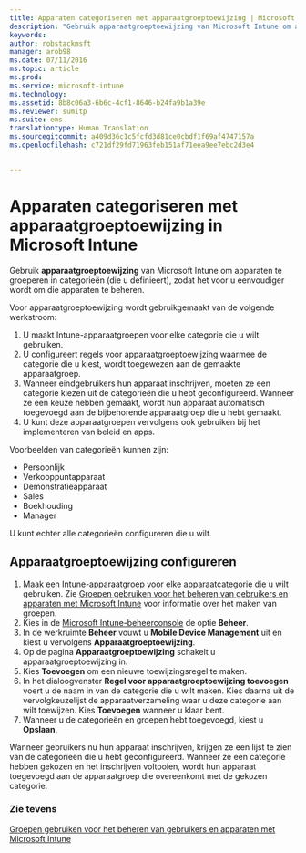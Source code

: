 ```yaml
---
title: Apparaten categoriseren met apparaatgroeptoewijzing | Microsoft Intune
description: "Gebruik apparaatgroeptoewijzing van Microsoft Intune om apparaten te groeperen in categorieën die u definieert, zodat het voor u eenvoudiger wordt om die apparaten te beheren."
keywords: 
author: robstackmsft
manager: arob98
ms.date: 07/11/2016
ms.topic: article
ms.prod: 
ms.service: microsoft-intune
ms.technology: 
ms.assetid: 8b8c06a3-6b6c-4cf1-8646-b24fa9b1a39e
ms.reviewer: sumitp
ms.suite: ems
translationtype: Human Translation
ms.sourcegitcommit: a409d36c1c5fcfd3d81ce0cbdf1f69af4747157a
ms.openlocfilehash: c721df29fd71963feb151af71eea9ee7ebc2d3e4


---
```


# Apparaten categoriseren met apparaatgroeptoewijzing in Microsoft Intune
Gebruik **apparaatgroeptoewijzing** van Microsoft Intune om apparaten te groeperen in categorieën (die u definieert), zodat het voor u eenvoudiger wordt om die apparaten te beheren. 

Voor apparaatgroeptoewijzing wordt gebruikgemaakt van de volgende werkstroom:
1. U maakt Intune-apparaatgroepen voor elke categorie die u wilt gebruiken.
2. U configureert regels voor apparaatgroeptoewijzing waarmee de categorie die u kiest, wordt toegewezen aan de gemaakte apparaatgroep.
3. Wanneer eindgebruikers hun apparaat inschrijven, moeten ze een categorie kiezen uit de categorieën die u hebt geconfigureerd. Wanneer ze een keuze hebben gemaakt, wordt hun apparaat automatisch toegevoegd aan de bijbehorende apparaatgroep die u hebt gemaakt.
4. U kunt deze apparaatgroepen vervolgens ook gebruiken bij het implementeren van beleid en apps.

Voorbeelden van categorieën kunnen zijn:
* Persoonlijk
* Verkooppuntapparaat
* Demonstratieapparaat
* Sales
* Boekhouding
* Manager

U kunt echter alle categorieën configureren die u wilt.

## Apparaatgroeptoewijzing configureren
1. Maak een Intune-apparaatgroep voor elke apparaatcategorie die u wilt gebruiken. Zie [Groepen gebruiken voor het beheren van gebruikers en apparaten met Microsoft Intune](use-groups-to-manage-users-and-devices-with-microsoft-intune.md) voor informatie over het maken van groepen.
2. Kies in de [Microsoft Intune-beheerconsole](https://manage.microsoft.com) de optie **Beheer**.
3. In de werkruimte **Beheer** vouwt u **Mobile Device Management** uit en kiest u vervolgens **Apparaatgroeptoewijzing**.
4. Op de pagina **Apparaatgroeptoewijzing** schakelt u apparaatgroeptoewijzing in.
5. Kies **Toevoegen** om een nieuwe toewijzingsregel te maken.
6. In het dialoogvenster **Regel voor apparaatgroeptoewijzing toevoegen** voert u de naam in van de categorie die u wilt maken. Kies daarna uit de vervolgkeuzelijst de apparaatverzameling waar u deze categorie aan wilt toewijzen. Kies **Toevoegen** wanneer u klaar bent.
7. Wanneer u de categorieën en groepen hebt toegevoegd, kiest u **Opslaan**.

Wanneer gebruikers nu hun apparaat inschrijven, krijgen ze een lijst te zien van de categorieën die u hebt geconfigureerd. Wanneer ze een categorie hebben gekozen en het inschrijven voltooien, wordt hun apparaat toegevoegd aan de apparaatgroep die overeenkomt met de gekozen categorie.

### Zie tevens
[Groepen gebruiken voor het beheren van gebruikers en apparaten met Microsoft Intune](use-groups-to-manage-users-and-devices-with-microsoft-intune.md)


<!--HONumber=Jul16_HO3-->


